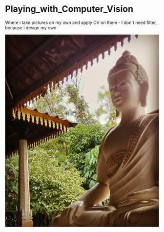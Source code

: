# Playing_with_Computer_Vision
Where i take pictures on my own and apply CV on them - I don't need filter, because i design my own

![Screenshot](buddha.png)
